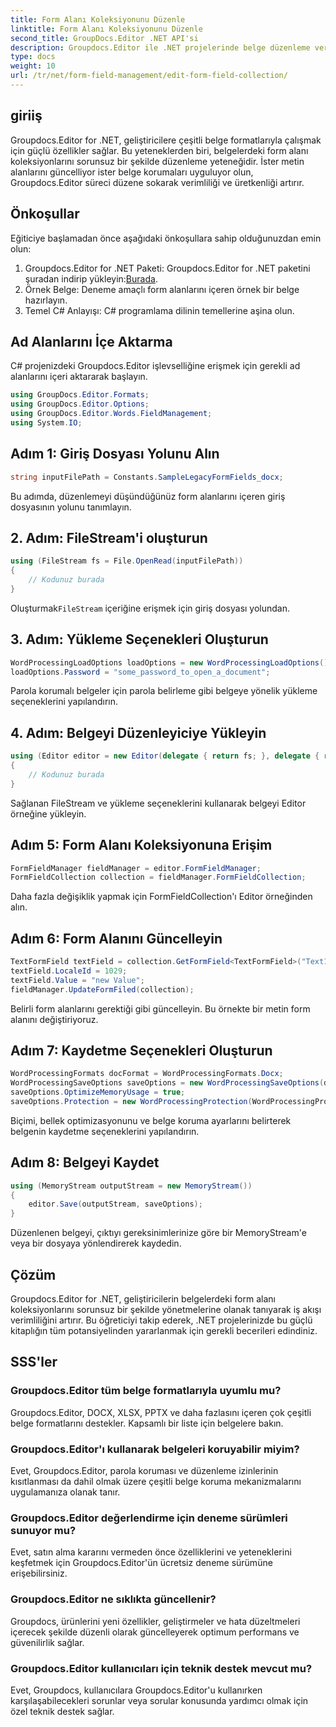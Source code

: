 ```yaml
---
title: Form Alanı Koleksiyonunu Düzenle
linktitle: Form Alanı Koleksiyonunu Düzenle
second_title: GroupDocs.Editor .NET API'si
description: Groupdocs.Editor ile .NET projelerinde belge düzenleme verimliliğini artırın. Form alanı koleksiyonlarını sorunsuz bir şekilde değiştirin.
type: docs
weight: 10
url: /tr/net/form-field-management/edit-form-field-collection/
---
```

## giriiş
Groupdocs.Editor for .NET, geliştiricilere çeşitli belge formatlarıyla çalışmak için güçlü özellikler sağlar. Bu yeteneklerden biri, belgelerdeki form alanı koleksiyonlarını sorunsuz bir şekilde düzenleme yeteneğidir. İster metin alanlarını güncelliyor ister belge korumaları uyguluyor olun, Groupdocs.Editor süreci düzene sokarak verimliliği ve üretkenliği artırır.
## Önkoşullar
Eğiticiye başlamadan önce aşağıdaki önkoşullara sahip olduğunuzdan emin olun:
1.  Groupdocs.Editor for .NET Paketi: Groupdocs.Editor for .NET paketini şuradan indirip yükleyin:[Burada](https://releases.groupdocs.com/editor/net/).
2. Örnek Belge: Deneme amaçlı form alanlarını içeren örnek bir belge hazırlayın.
3. Temel C# Anlayışı: C# programlama dilinin temellerine aşina olun.

## Ad Alanlarını İçe Aktarma
C# projenizdeki Groupdocs.Editor işlevselliğine erişmek için gerekli ad alanlarını içeri aktararak başlayın.
```csharp
using GroupDocs.Editor.Formats;
using GroupDocs.Editor.Options;
using GroupDocs.Editor.Words.FieldManagement;
using System.IO;
```
## Adım 1: Giriş Dosyası Yolunu Alın
```csharp
string inputFilePath = Constants.SampleLegacyFormFields_docx;
```
Bu adımda, düzenlemeyi düşündüğünüz form alanlarını içeren giriş dosyasının yolunu tanımlayın.
## 2. Adım: FileStream'i oluşturun
```csharp
using (FileStream fs = File.OpenRead(inputFilePath))
{
    // Kodunuz burada
}
```
 Oluşturmak`FileStream` içeriğine erişmek için giriş dosyası yolundan.
## 3. Adım: Yükleme Seçenekleri Oluşturun
```csharp
WordProcessingLoadOptions loadOptions = new WordProcessingLoadOptions();
loadOptions.Password = "some_password_to_open_a_document";
```
Parola korumalı belgeler için parola belirleme gibi belgeye yönelik yükleme seçeneklerini yapılandırın.
## 4. Adım: Belgeyi Düzenleyiciye Yükleyin
```csharp
using (Editor editor = new Editor(delegate { return fs; }, delegate { return loadOptions; }))
{
    // Kodunuz burada
}
```
Sağlanan FileStream ve yükleme seçeneklerini kullanarak belgeyi Editor örneğine yükleyin.
## Adım 5: Form Alanı Koleksiyonuna Erişim
```csharp
FormFieldManager fieldManager = editor.FormFieldManager;
FormFieldCollection collection = fieldManager.FormFieldCollection;
```
Daha fazla değişiklik yapmak için FormFieldCollection'ı Editor örneğinden alın.
## Adım 6: Form Alanını Güncelleyin
```csharp
TextFormField textField = collection.GetFormField<TextFormField>("Text1");
textField.LocaleId = 1029;
textField.Value = "new Value";
fieldManager.UpdateFormFiled(collection);
```
Belirli form alanlarını gerektiği gibi güncelleyin. Bu örnekte bir metin form alanını değiştiriyoruz.
## Adım 7: Kaydetme Seçenekleri Oluşturun
```csharp
WordProcessingFormats docFormat = WordProcessingFormats.Docx;
WordProcessingSaveOptions saveOptions = new WordProcessingSaveOptions(docFormat);
saveOptions.OptimizeMemoryUsage = true;
saveOptions.Protection = new WordProcessingProtection(WordProcessingProtectionType.AllowOnlyFormFields, "write_password");
```
Biçimi, bellek optimizasyonunu ve belge koruma ayarlarını belirterek belgenin kaydetme seçeneklerini yapılandırın.
## Adım 8: Belgeyi Kaydet
```csharp
using (MemoryStream outputStream = new MemoryStream())
{
    editor.Save(outputStream, saveOptions);
}
```
Düzenlenen belgeyi, çıktıyı gereksinimlerinize göre bir MemoryStream'e veya bir dosyaya yönlendirerek kaydedin.

## Çözüm
Groupdocs.Editor for .NET, geliştiricilerin belgelerdeki form alanı koleksiyonlarını sorunsuz bir şekilde yönetmelerine olanak tanıyarak iş akışı verimliliğini artırır. Bu öğreticiyi takip ederek, .NET projelerinizde bu güçlü kitaplığın tüm potansiyelinden yararlanmak için gerekli becerileri edindiniz.

## SSS'ler
### Groupdocs.Editor tüm belge formatlarıyla uyumlu mu?
Groupdocs.Editor, DOCX, XLSX, PPTX ve daha fazlasını içeren çok çeşitli belge formatlarını destekler. Kapsamlı bir liste için belgelere bakın.
### Groupdocs.Editor'ı kullanarak belgeleri koruyabilir miyim?
Evet, Groupdocs.Editor, parola koruması ve düzenleme izinlerinin kısıtlanması da dahil olmak üzere çeşitli belge koruma mekanizmalarını uygulamanıza olanak tanır.
### Groupdocs.Editor değerlendirme için deneme sürümleri sunuyor mu?
Evet, satın alma kararını vermeden önce özelliklerini ve yeteneklerini keşfetmek için Groupdocs.Editor'ün ücretsiz deneme sürümüne erişebilirsiniz.
### Groupdocs.Editor ne sıklıkta güncellenir?
Groupdocs, ürünlerini yeni özellikler, geliştirmeler ve hata düzeltmeleri içerecek şekilde düzenli olarak güncelleyerek optimum performans ve güvenilirlik sağlar.
### Groupdocs.Editor kullanıcıları için teknik destek mevcut mu?
Evet, Groupdocs, kullanıcılara Groupdocs.Editor'u kullanırken karşılaşabilecekleri sorunlar veya sorular konusunda yardımcı olmak için özel teknik destek sağlar.